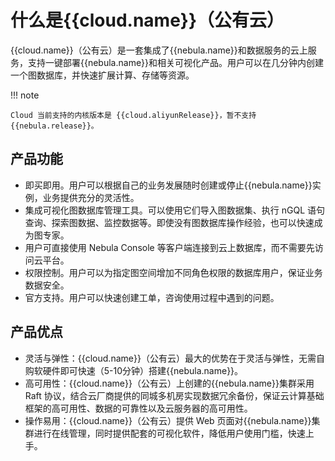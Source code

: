 # 什么是{{cloud.name}}（公有云）

{{cloud.name}}（公有云）是一套集成了{{nebula.name}}和数据服务的云上服务，支持一键部署{{nebula.name}}和相关可视化产品。用户可以在几分钟内创建一个图数据库，并快速扩展计算、存储等资源。

!!! note

    Cloud 当前支持的内核版本是 {{cloud.aliyunRelease}}，暂不支持 {{nebula.release}}。

<!--
NebulaGraph Cloud 支持：

- 基于 Azure 的全托管云服务，即 [NebulaGraph Cloud Azure 版](https://docs.nebula-graph.com.cn/{{cloud.azureRelease}}/nebula-cloud/1.what-is-cloud/) 。
-->
<!-- 
- 基于阿里云的自管云服务，即 [NebulaGraph Cloud 阿里云版](nebula-cloud-on-alibabacloud/1.create-service-instance.md)。
- 基于 AWS 的自管云服务，即 [NebulaGraph Cloud AWS 版](nebula-cloud-on-aws/1.aws-overview.md)。
- 基于 Azure 的自管云服务，即 [NebulaGraph Cloud Azure 版](nebula-cloud-on-azure/azure-self-managed/1.azure-overview.md)。 -->

## 产品功能

- 即买即用。用户可以根据自己的业务发展随时创建或停止{{nebula.name}}实例，业务提供充分的灵活性。
- 集成可视化图数据库管理工具。可以使用它们导入图数据集、执行 nGQL 语句查询、探索图数据、监控数据等。即使没有图数据库操作经验，也可以快速成为图专家。
- 用户可直接使用 Nebula Console 等客户端连接到云上数据库，而不需要先访问云平台。
- 权限控制。用户可以为指定图空间增加不同角色权限的数据库用户，保证业务数据安全。
- 官方支持。用户可以快速创建工单，咨询使用过程中遇到的问题。

## 产品优点

- 灵活与弹性：{{cloud.name}}（公有云）最大的优势在于灵活与弹性，无需自购软硬件即可快速（5-10分钟）搭建{{nebula.name}}。
- 高可用性：{{cloud.name}}（公有云）上创建的{{nebula.name}}集群采用 Raft 协议，结合云厂商提供的同城多机房实现数据冗余备份，保证云计算基础框架的高可用性、数据的可靠性以及云服务器的高可用性。
- 操作易用：{{cloud.name}}（公有云）提供 Web 页面对{{nebula.name}}集群进行在线管理，同时提供配套的可视化软件，降低用户使用门槛，快速上手。

